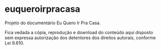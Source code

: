 # euqueroirpracasa
Projeto do documentário Eu Quero Ir Pra Casa. 

Fica vedada a cópia, reprodução e download do conteúdo aqui disposto sem expressa autorização dos detentores dos direitos autorais, conforme Lei 9.610.
